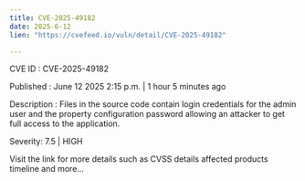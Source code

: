 ```yaml
---
title: CVE-2025-49182
date: 2025-6-12
lien: "https://cvefeed.io/vuln/detail/CVE-2025-49182"

---
```


CVE ID : CVE-2025-49182

Published :  June 12
2025
2:15 p.m. | 1 hour
5 minutes ago

Description : Files in the source code contain login credentials for the admin user and the property configuration password
allowing an attacker to get full access to the application.

Severity: 7.5 | HIGH

Visit the link for more details
such as CVSS details
affected products
timeline
and more...
